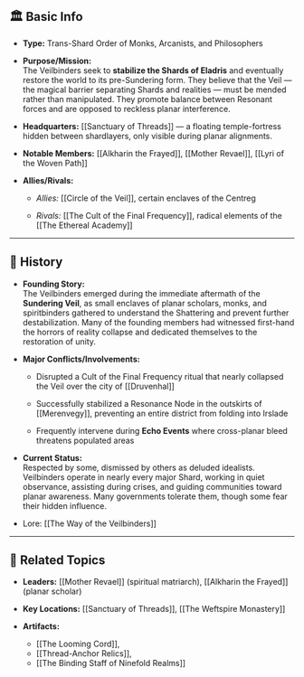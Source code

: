 

## 🏛️ Basic Info

- **Type:** Trans-Shard Order of Monks, Arcanists, and Philosophers
    
- **Purpose/Mission:**  
    The Veilbinders seek to **stabilize the Shards of Eladris** and eventually restore the world to its pre-Sundering form. They believe that the Veil — the magical barrier separating Shards and realities — must be mended rather than manipulated. They promote balance between Resonant forces and are opposed to reckless planar interference.
    
- **Headquarters:** [[Sanctuary of Threads]] — a floating temple-fortress hidden between shardlayers, only visible during planar alignments.
    
- **Notable Members:** [[Alkharin the Frayed]], [[Mother Revael]], [[Lyri of the Woven Path]]
    
- **Allies/Rivals:**
    
    - _Allies:_ [[Circle of the Veil]], certain enclaves of the Centreg
        
    - _Rivals:_ [[The Cult of the Final Frequency]], radical elements of the [[The Ethereal Academy]]
        

---

## 📖 History

- **Founding Story:**  
    The Veilbinders emerged during the immediate aftermath of the **Sundering Veil**, as small enclaves of planar scholars, monks, and spiritbinders gathered to understand the Shattering and prevent further destabilization. Many of the founding members had witnessed first-hand the horrors of reality collapse and dedicated themselves to the restoration of unity.
    
- **Major Conflicts/Involvements:**
    
    - Disrupted a Cult of the Final Frequency ritual that nearly collapsed the Veil over the city of [[Druvenhal]]
        
    - Successfully stabilized a Resonance Node in the outskirts of [[Merenvegy]], preventing an entire district from folding into Irslade
        
    - Frequently intervene during **Echo Events** where cross-planar bleed threatens populated areas
        
- **Current Status:**  
    Respected by some, dismissed by others as deluded idealists. Veilbinders operate in nearly every major Shard, working in quiet observance, assisting during crises, and guiding communities toward planar awareness. Many governments tolerate them, though some fear their hidden influence.

- Lore:
	  [[The Way of the Veilbinders]]

---

## 🔗 Related Topics

- **Leaders:** [[Mother Revael]] (spiritual matriarch), [[Alkharin the Frayed]] (planar scholar)
    
- **Key Locations:** [[Sanctuary of Threads]], [[The Weftspire Monastery]]
    
- **Artifacts:**
	- [[The Looming Cord]],
	- [[Thread-Anchor Relics]],
	- [[The Binding Staff of Ninefold Realms]]